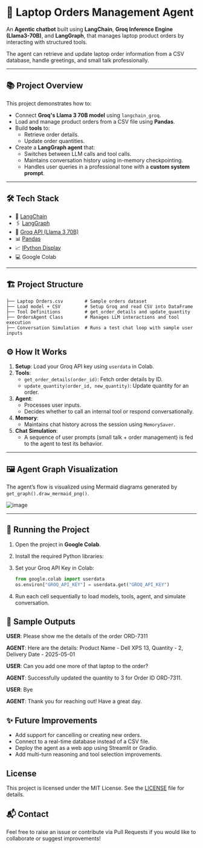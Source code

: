 # 🛒 Laptop Orders Management Agent

An **Agentic chatbot** built using **LangChain**, **Groq Inference Engine (Llama3-70B)**, and **LangGraph**, that manages laptop product orders by interacting with structured tools. 

The agent can retrieve and update laptop order information from a CSV database, handle greetings, and small talk professionally.

---

## 📚 Project Overview

This project demonstrates how to:

- Connect **Groq's Llama 3 70B model** using `langchain_groq`.
- Load and manage product orders from a CSV file using **Pandas**.
- Build **tools** to:
  - Retrieve order details.
  - Update order quantities.
- Create a **LangGraph agent** that:
  - Switches between LLM calls and tool calls.
  - Maintains conversation history using in-memory checkpointing.
  - Handles user queries in a professional tone with a **custom system prompt**.

---

## 🛠 Tech Stack

- 🧠 [LangChain](https://python.langchain.com/)
- 🖇️ [LangGraph](https://github.com/langchain-ai/langgraph)
- 🚀 [Groq API (Llama 3 70B)](https://groq.com/)
- 📊 [Pandas](https://pandas.pydata.org/)
- 📈 [IPython Display](https://ipython.org/)
- 💻 Google Colab

---

## 🏗️ Project Structure

```plaintext
├── Laptop Orders.csv        # Sample orders dataset
├── Load model + CSV         # Setup Groq and read CSV into DataFrame
├── Tool Definitions         # get_order_details and update_quantity
├── OrdersAgent Class        # Manages LLM interactions and tool execution
├── Conversation Simulation  # Runs a test chat loop with sample user inputs
```

## ⚙️ How It Works

1. **Setup**: Load your Groq API key using `userdata` in Colab.
2. **Tools**: 
   - `get_order_details(order_id)`: Fetch order details by ID.
   - `update_quantity(order_id, new_quantity)`: Update quantity for an order.
3. **Agent**: 
   - Processes user inputs.
   - Decides whether to call an internal tool or respond conversationally.
4. **Memory**: 
   - Maintains chat history across the session using `MemorySaver`.
5. **Chat Simulation**:
   - A sequence of user prompts (small talk + order management) is fed to the agent to test its behavior.

---

## 🖼️ Agent Graph Visualization

The agent’s flow is visualized using Mermaid diagrams generated by `get_graph().draw_mermaid_png()`.

![image](https://github.com/user-attachments/assets/d13bce29-e3bd-4760-b502-85de6472c310)

---

## 🚀 Running the Project

1. Open the project in **Google Colab**.
2. Install the required Python libraries:
3. Set your Groq API Key in Colab:

    ```python
    from google.colab import userdata
    os.environ["GROQ_API_KEY"] = userdata.get("GROQ_API_KEY")
    ```
4. Run each cell sequentially to load models, tools, agent, and simulate conversation.

## 📄 Sample Outputs
**USER**: Please show me the details of the order ORD-7311

**AGENT**: Here are the details: Product Name - Dell XPS 13, Quantity - 2, Delivery Date - 2025-05-01

**USER**: Can you add one more of that laptop to the order?

**AGENT**: Successfully updated the quantity to 3 for Order ID ORD-7311.

**USER**: Bye

**AGENT**: Thank you for reaching out! Have a great day.

## ✨ Future Improvements
- Add support for cancelling or creating new orders.
- Connect to a real-time database instead of a CSV file.
- Deploy the agent as a web app using Streamlit or Gradio.
- Add multi-turn reasoning and tool selection improvements.

## License

This project is licensed under the MIT License. See the [LICENSE](LICENSE.txt) file for details.

## 📬 Contact
Feel free to raise an issue or contribute via Pull Requests if you would like to collaborate or suggest improvements!



